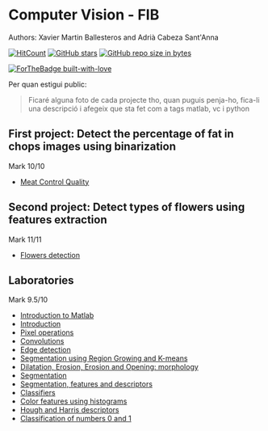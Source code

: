 # Computer Vision - FIB

Authors: Xavier Martin Ballesteros and Adrià Cabeza Sant'Anna

[![HitCount](http://hits.dwyl.io/VC/VC.svg)](http://hits.dwyl.io/xmartin46/VC)
[![GitHub stars](https://img.shields.io/github/stars/xmartin46/VC/VC.svg)](https://GitHub.com/xmartin46/VC/stargazers/)
[![GitHub repo size in bytes](https://img.shields.io/github/repo-size/xmartin46/VC/VC.svg)](https://github.com/xmartin46/VC)

[![ForTheBadge built-with-love](http://ForTheBadge.com/images/badges/built-with-love.svg)](https://GitHub.com/Naereen/)


Per quan estigui public:

> Ficaré alguna foto de cada projecte tho, quan puguis penja-ho, fica-li una descripció i afegeix que sta fet com a tags matlab, vc i python

## First project: Detect the percentage of fat in chops images using binarization 
Mark 10/10
- [Meat Control Quality](https://github.com/xmartin46/VC/blob/master/Practica1/Deliverable/deliverable.pdf)

## Second project: Detect types of flowers using features extraction
Mark 11/11
- [Flowers detection](https://github.com/xmartin46/VC/blob/master/Practica2/Deliverable/deliverable.pdf)

## Laboratories 
Mark 9.5/10
- [Introduction to Matlab](https://github.com/xmartin46/VC/blob/master/S1/Practica_0/Practica0.pdf)
- [Introduction](https://github.com/xmartin46/VC/blob/master/S1/Sessio1.pdf)
- [Pixel operations](https://github.com/xmartin46/VC/blob/master/S2/Sessio2.pdf)
- [Convolutions](https://github.com/xmartin46/VC/blob/master/S3/Sessio3.pdf)
- [Edge detection](https://github.com/xmartin46/VC/blob/master/S4/Sessio4.pdf)
- [Segmentation using Region Growing and K-means](https://github.com/xmartin46/VC/blob/master/S5/Sessio5.pdf)
- [Dilatation, Erosion, Erosion and Opening: morphology ](https://github.com/xmartin46/VC/blob/master/S6/Sessio6.pdf)
- [Segmentation](https://github.com/xmartin46/VC/blob/master/S7/S7_Entregable.pdf)
- [Segmentation, features and descriptors](https://github.com/xmartin46/VC/blob/master/S8/Sessio8.pdf)
- [Classifiers](https://github.com/xmartin46/VC/blob/master/S9/Sessio9.pdf)
- [Color features using histograms](https://github.com/xmartin46/VC/blob/master/S10/Sessio10.pdf)
- [Hough and Harris descriptors](https://github.com/xmartin46/VC/blob/master/S11/Sessio11.pdf)
- [Classification of numbers 0 and 1](https://github.com/xmartin46/VC/blob/master/S12/Sessio12_classificacio_0_i_1.pdf)



